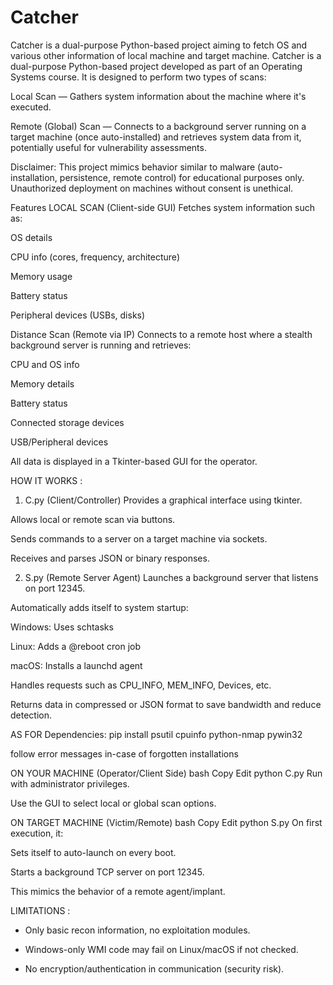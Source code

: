 # Catcher
Catcher is a dual-purpose Python-based project aiming to fetch OS and various other information of local machine and target machine.
Catcher is a dual-purpose Python-based project developed as part of an Operating Systems course. It is designed to perform two types of scans:

Local Scan — Gathers system information about the machine where it's executed.

Remote (Global) Scan — Connects to a background server running on a target machine (once auto-installed) and retrieves system data from it, potentially useful for vulnerability assessments.

Disclaimer: This project mimics behavior similar to malware (auto-installation, persistence, remote control) for educational purposes only. Unauthorized deployment on machines without consent is unethical.

Features
LOCAL SCAN (Client-side GUI)
Fetches system information such as:

OS details

CPU info (cores, frequency, architecture)

Memory usage

Battery status

Peripheral devices (USBs, disks)

Distance Scan (Remote via IP)
Connects to a remote host where a stealth background server is running and retrieves:

CPU and OS info

Memory details

Battery status

Connected storage devices

USB/Peripheral devices

All data is displayed in a Tkinter-based GUI for the operator.

HOW IT WORKS :

1. C.py (Client/Controller)
Provides a graphical interface using tkinter.

Allows local or remote scan via buttons.

Sends commands to a server on a target machine via sockets.

Receives and parses JSON or binary responses.

2. S.py (Remote Server Agent)
Launches a background server that listens on port 12345.

Automatically adds itself to system startup:

Windows: Uses schtasks

Linux: Adds a @reboot cron job

macOS: Installs a launchd agent

Handles requests such as CPU_INFO, MEM_INFO, Devices, etc.

Returns data in compressed or JSON format to save bandwidth and reduce detection.

AS FOR Dependencies: 
  pip install psutil cpuinfo python-nmap pywin32

follow error messages in-case of forgotten installations

ON YOUR MACHINE (Operator/Client Side)
bash
Copy
Edit
python C.py
Run with administrator privileges.

Use the GUI to select local or global scan options.

ON TARGET MACHINE (Victim/Remote)
bash
Copy
Edit
python S.py
On first execution, it:

Sets itself to auto-launch on every boot.

Starts a background TCP server on port 12345.

This mimics the behavior of a remote agent/implant.

LIMITATIONS :

*  Only basic recon information, no exploitation modules.

*  Windows-only WMI code may fail on Linux/macOS if not checked.

*  No encryption/authentication in communication (security risk).

